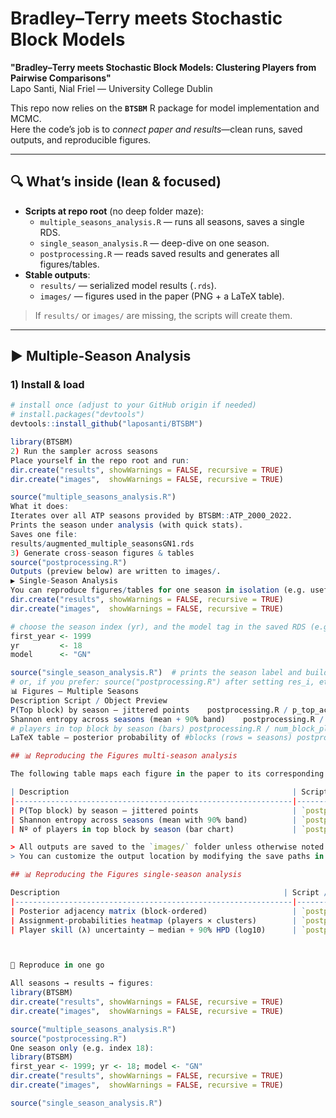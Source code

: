 # Bradley–Terry meets Stochastic Block Models

**"Bradley–Terry meets Stochastic Block Models: Clustering Players from Pairwise Comparisons"**  
Lapo Santi, Nial Friel — University College Dublin

This repo now relies on the **`BTSBM`** R package for model implementation and MCMC.  
Here the code’s job is to *connect paper and results*—clean runs, saved outputs, and reproducible figures.

---

## 🔍 What’s inside (lean & focused)

- **Scripts at repo root** (no deep folder maze):
  - `multiple_seasons_analysis.R` — runs all seasons, saves a single RDS.
  - `single_season_analysis.R` — deep-dive on one season.
  - `postprocessing.R` — reads saved results and generates all figures/tables.
- **Stable outputs**:
  - `results/` — serialized model results (`.rds`).
  - `images/` — figures used in the paper (PNG + a LaTeX table).

> If `results/` or `images/` are missing, the scripts will create them.

---

## ▶️ Multiple-Season Analysis

### 1) Install & load

```r
# install once (adjust to your GitHub origin if needed)
# install.packages("devtools")
devtools::install_github("laposanti/BTSBM")

library(BTSBM)
2) Run the sampler across seasons
Place yourself in the repo root and run:
dir.create("results", showWarnings = FALSE, recursive = TRUE)
dir.create("images",  showWarnings = FALSE, recursive = TRUE)

source("multiple_seasons_analysis.R")
What it does:
Iterates over all ATP seasons provided by BTSBM::ATP_2000_2022.
Prints the season under analysis (with quick stats).
Saves one file:
results/augmented_multiple_seasonsGN1.rds
3) Generate cross-season figures & tables
source("postprocessing.R")
Outputs (preview below) are written to images/.
▶️ Single-Season Analysis
You can reproduce figures/tables for one season in isolation (e.g. useful for paper insets or diagnostics).
dir.create("results", showWarnings = FALSE, recursive = TRUE)
dir.create("images",  showWarnings = FALSE, recursive = TRUE)

# choose the season index (yr), and the model tag in the saved RDS (e.g. "GN")
first_year <- 1999
yr         <- 18
model      <- "GN"

source("single_season_analysis.R")  # prints the season label and builds the figures
# or, if you prefer: source("postprocessing.R") after setting res_i, etc.
📊 Figures — Multiple Seasons
Description	Script / Object	Preview
P(Top block) by season — jittered points	postprocessing.R / p_top_across_time	
Shannon entropy across seasons (mean + 90% band)	postprocessing.R / entropy_plot	
# players in top block by season (bars)	postprocessing.R / num_block_plot	
LaTeX table — posterior probability of #blocks (rows = seasons)	postprocessing.R / post_numb_block_across_years_wide	images/post_numb_block_across_years_table.tex

## 📊 Reproducing the Figures multi-season analysis

The following table maps each figure in the paper to its corresponding output file and code section.

| Description                                                  | Script / Object                             | Output file |
|--------------------------------------------------------------|---------------------------------------------|-------------|
| P(Top block) by season — jittered points                     | `postprocessing.R` / `p_top_across_time`    | [`images/Ptop_across_time.png`](./images/Ptop_across_time.png) |
| Shannon entropy across seasons (mean with 90% band)          | `postprocessing.R` / `entropy_plot`         | [`images/entropy_plot.png`](./images/entropy_plot.png) |
| Nº of players in top block by season (bar chart)             | `postprocessing.R` / `num_block_plot`       | [`images/num_block_plot.png`](./images/num_block_plot.png) |

> All outputs are saved to the `images/` folder unless otherwise noted.  
> You can customize the output location by modifying the save paths in `postprocessing.R`.

## 📊 Reproducing the Figures single-season analysis

Description                                                  | Script / Object                             | Output file |
|--------------------------------------------------------------|---------------------------------------------|-------------|
| Posterior adjacency matrix (block-ordered)                   | `postprocessing.R` / `geom_adjacency_fixed` | [`images/geom_adjacency_fixed.png`](./images/geom_adjacency_fixed.png) |
| Assignment-probabilities heatmap (players × clusters)        | `postprocessing.R` / `ass_prob_plot`        | [`images/ass_prob_plot.png`](./images/ass_prob_plot.png) |
| Player skill (λ) uncertainty — median + 90% HPD (log10)      | `postprocessing.R` / `plot_lambda`          | [`images/lambda_uncertainty.png`](./images/lambda_uncertainty.png) |



🧪 Reproduce in one go

All seasons → results → figures:
library(BTSBM)
dir.create("results", showWarnings = FALSE, recursive = TRUE)
dir.create("images",  showWarnings = FALSE, recursive = TRUE)

source("multiple_seasons_analysis.R")
source("postprocessing.R")
One season only (e.g. index 18):
library(BTSBM)
first_year <- 1999; yr <- 18; model <- "GN"
dir.create("results", showWarnings = FALSE, recursive = TRUE)
dir.create("images",  showWarnings = FALSE, recursive = TRUE)

source("single_season_analysis.R")
